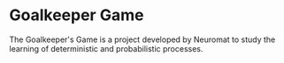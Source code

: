 # Goalkeeper Game
The Goalkeeper's Game is a project developed by Neuromat to study the learning of deterministic and probabilistic processes.
